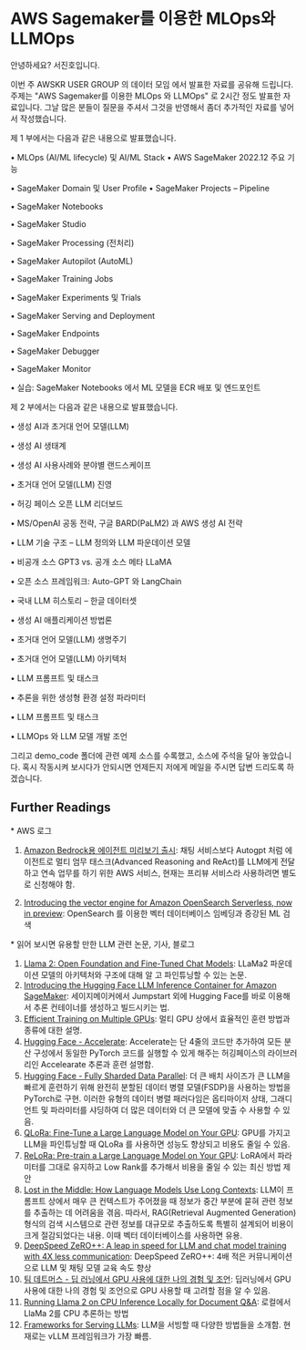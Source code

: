 # AWS Sagemaker를 이용한 MLOps와 LLMOps

안녕하세요? 서진호입니다. 

이번 주 AWSKR USER GROUP 의 데이터 모임 에서 발표한 자료를 공유해 드립니다.
주제는 "AWS Sagemaker를 이용한 MLOps 와 LLMOps" 로 2시간 정도 발표한 자료입니다.
그날 많은 분들이 질문을 주셔서 그것을 반영해서 좀더 추가적인 자료를 넣어서 작성했습니다.

제 1 부에서는 다음과 같은 내용으로 발표했습니다.

<p> • MLOps (AI/ML lifecycle) 및 AI/ML Stack • AWS SageMaker 2022.12 주요 기능 </p>
<p> • SageMaker Domain 및 User Profile • SageMaker Projects – Pipeline </p>
<p> • SageMaker Notebooks </p>
<p> • SageMaker Studio </p>
<p> • SageMaker Processing (전처리) </p>
<p> • SageMaker Autopilot (AutoML) </p>
<p> • SageMaker Training Jobs </p>
<p> • SageMaker Experiments 및 Trials </p>
<p> • SageMaker Serving and Deployment 
<p> • SageMaker Endpoints </p>
<p> • SageMaker Debugger </p>
<p> • SageMaker Monitor </p>
<p> • 실습: SageMaker Notebooks 에서 ML 모델을 ECR 배포 및 엔드포인트 </p>


제 2 부에서는 다음과 같은 내용으로 발표했습니다.

<p> • 생성 AI과 초거대 언어 모델(LLM) </p>
<p> • 생성 AI 생태계 </p>
<p> • 생성 AI 사용사례와 분야별 랜드스케이프 </p>
<p> • 초거대 언어 모델(LLM) 진영 </p>
<p> • 허깅 페이스 오픈 LLM 리더보드 </p>
<p> • MS/OpenAI 공동 전략, 구글 BARD(PaLM2) 과 AWS 생성 AI 전략 </p> 
<p> • LLM 기술 구조 – LLM 정의와 LLM 파운데이션 모델 </p>
<p> • 비공개 소스 GPT3 vs. 공개 소스 메타 LLaMA </p>
<p> • 오픈 소스 프레임워크: Auto-GPT 와 LangChain </p>
<p> • 국내 LLM 히스토리 – 한글 데이터셋 </p>
<p> • 생성 AI 애플리케이션 방법론 </p>
<p> • 초거대 언어 모델(LLM) 생명주기 </p>
<p> • 초거대 언어 모델(LLM) 아키텍처 </p>
<p> • LLM 프롬프트 및 태스크 </p>
<p> • 추론을 위한 생성형 환경 설정 파라미터 </p>
<p> • LLM 프롬프트 및 태스크 </p>
<p> • LLMOps 와 LLM 모델 개발 조언 </p>

그리고 demo_code 폴더에 관련 예제 소스를 수록했고, 소스에 주석을 달아 놓았습니다. 
혹시 작동시켜 보시다가 안되시면 언제든지 저에게 메일을 주시면 답변 드리도록 하겠습니다.

## Further Readings ##

<P> * AWS 로그 </P>

1. [Amazon Bedrock용 에이전트 미리보기 출시](https://aws.amazon.com/ko/blogs/korea/preview-enable-foundation-models-to-complete-tasks-with-agents-for-amazon-bedrock/): 채팅 서비스보다 Autogpt 처럼 에이전트로 멀티 엄무 태스크(Advanced Reasoning and ReAct)를 LLM에게 전달하고 연속 업무를 하기 위한 AWS 서비스, 현재는 프리뷰 서비스라 사용하려면 별도로 신청해야 함.    

2. [Introducing the vector engine for Amazon OpenSearch Serverless, now in preview](https://aws.amazon.com/ko/blogs/big-data/introducing-the-vector-engine-for-amazon-opensearch-serverless-now-in-preview/): OpenSearch 를 이용한 벡터 데이터베이스 임베딩과 증강된 ML 검색


<p> * 읽어 보시면 유용할 만한 LLM 관련 논문, 기사, 블로그 </p>

1. [Llama 2: Open Foundation and Fine-Tuned Chat Models](https://arxiv.org/pdf/2307.09288.pdf): LLaMa2 파운데이션 모델의 아키텍처와 구조에 대해 알 고 파인튜닝할 수 있는 논문.
2. [Introducing the Hugging Face LLM Inference Container for Amazon SageMaker](https://huggingface.co/blog/sagemaker-huggingface-llm): 세이지메이커에서 Jumpstart 외에 Hugging Face를 바로 이용해서 추론 컨테이너를 생성하고 빌드시키는 법.
3. [Efficient Training on Multiple GPUs](https://huggingface.co/docs/transformers/v4.31.0/en/perf_train_gpu_many): 멀티 GPU 상에서 효율적인 훈련 방법과 종류에 대한 설명.
4. [Hugging Face - Accelerate](https://huggingface.co/docs/accelerate/index): Accelerate는 단 4줄의 코드만 추가하여 모든 분산 구성에서 동일한 PyTorch 코드를 실행할 수 있게 해주는 허깅페이스의 라이브러리인 Accelearate 추론과 훈련 설명함.
5. [Hugging Face - Fully Sharded Data Parallel](https://huggingface.co/docs/accelerate/usage_guides/fsdp): 더 큰 배치 사이즈가 큰 LLM을 빠르게 훈련하기 위해 완전히 분할된 데이터 병렬 모델(FSDP)을 사용하는 방법을 PyTorch로 구현. 이러한 유형의 데이터 병렬 패러다임은 옵티마이저 상태, 그래디언트 및 파라미터를 샤딩하여 더 많은 데이터와 더 큰 모델에 맞출 수 사용할 수 있음. 
6. [QLoRa: Fine-Tune a Large Language Model on Your GPU](https://towardsdatascience.com/qlora-fine-tune-a-large-language-model-on-your-gpu-27bed5a03e2b): GPU를 가지고 LLM을 파인튜닝할 때 QLoRa 를 사용하면 성능도 향상되고 비용도 줄일 수 있음. 
7. [ReLoRa: Pre-train a Large Language Model on Your GPU](https://towardsdatascience.com/relora-pre-train-a-large-language-model-on-your-gpu-d104756f9ddf): LoRA에서 파라미터를 그대로 유지하고 Low Rank를 추가해서 비용을 줄일 수 있는 최신 방법 제안
8. [Lost in the Middle: How Language Models Use Long Contexts](https://arxiv.org/pdf/2307.03172.pdf): LLM이 프롬프트 상에서 매우 큰 컨텍스트가 주어졌을 때 정보가 중간 부분에 묻혀 관련 정보를 추출하는 데 어려움을 겪음. 따라서, RAG(Retrieval Augmented Generation) 형식의 검색 시스템으로 관련 정보를 대규모로 추출하도록 특별히 설계되어 비용이 크게 절감되었다는 내용. 이때 벡터 데이터베이스를 사용하면 유용. 
9. [DeepSpeed ZeRO++: A leap in speed for LLM and chat model training with 4X less communication](https://www.microsoft.com/en-us/research/blog/deepspeed-zero-a-leap-in-speed-for-llm-and-chat-model-training-with-4x-less-communication/): DeepSpeed ​​ZeRO++: 4배 적은 커뮤니케이션으로 LLM 및 채팅 모델 교육 속도 향상
10. [팀 데트머스 - 딥 러닝에서 GPU 사용에 대한 나의 경험 및 조언](https://timdettmers.com/2023/01/30/which-gpu-for-deep-learning/): 딥러닝에서 GPU 사용에 대한 나의 경험 및 조언으로 GPU 사용할 때 고려할 점을 알 수 있음.
11. [Running Llama 2 on CPU Inference Locally for Document Q&A](https://towardsdatascience.com/running-llama-2-on-cpu-inference-for-document-q-a-3d636037a3d8): 로컬에서 LlaMa 2를 CPU 추론하는 방법
12. [Frameworks for Serving LLMs](https://slgero.medium.com/frameworks-for-serving-llms-60b7f7b23407): LLM을 서빙할 때 다양한 방법들을 소개함. 현재로는 vLLM 프레임워크가 가장 빠름.

